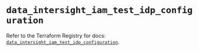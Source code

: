 # `data_intersight_iam_test_idp_configuration`

Refer to the Terraform Registry for docs: [`data_intersight_iam_test_idp_configuration`](https://registry.terraform.io/providers/ciscodevnet/intersight/1.0.71/docs/data-sources/iam_test_idp_configuration).
